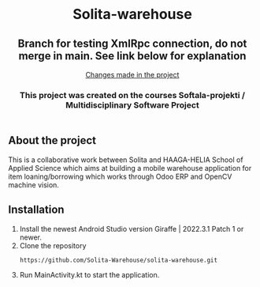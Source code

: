 <div id="top"></div>



<!-- PROJECT LOGO -->
<br />
<div align="center">
  
<h1 align="center">Solita-warehouse</h1>
<h2>Branch for testing XmlRpc connection, do not merge in main. See link below for explanation</h2>
<a href="https://www.notion.so/gianad/XmlRpc-in-Android-3a303291faa34cf1ab1de5afdef8f03f?pvs=4">Changes made in the project</a>
<h3 align="center">
    This project was created on the courses Softala-projekti / Multidisciplinary Software Project<br />
<br />
</div>

## About the project

This is a collaborative work between Solita and HAAGA-HELIA School of Applied Science which aims at building a mobile warehouse application for item loaning/borrowing which works through Odoo ERP and OpenCV machine vision.

## Installation

1. Install the newest Android Studio version Giraffe | 2022.3.1 Patch 1 or newer.
2. Clone the repository
   ```sh
   https://github.com/Solita-Warehouse/solita-warehouse.git
   ```
3. Run MainActivity.kt to start the application.
